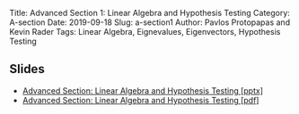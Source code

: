Title: Advanced Section 1: Linear Algebra and Hypothesis Testing 
Category: A-section
Date: 2019-09-18
Slug: a-section1
Author: Pavlos Protopapas and Kevin Rader
Tags: Linear Algebra, Eignevalues, Eigenvectors, Hypothesis Testing 






## Slides
- [Advanced Section: Linear Algebra and Hypothesis Testing [pptx]]({attach}presentation/Adv_Section1_Slides.pptx )
- [Advanced Section: Linear Algebra and Hypothesis Testing [pdf]]({attach}presentation/Adv_Section1_Slides.pdf )